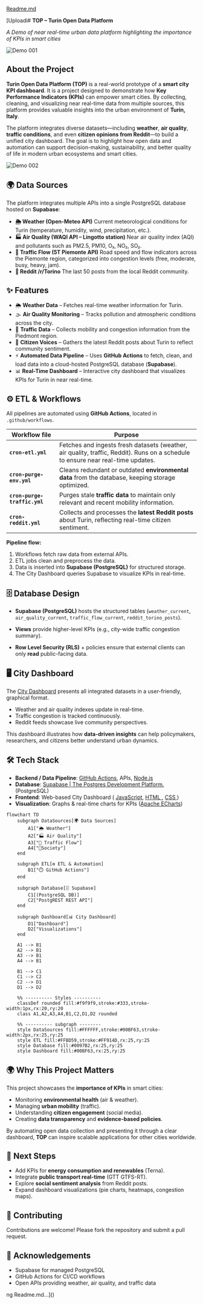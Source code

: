 [Readme.md](https://github.com/user-attachments/files/22389787/Readme.md)







[Uploadi# **TOP – Turin Open Data Platform**

*A Demo of near real-time urban data platform highlighting the importance of KPIs in smart cities*



![Demo 001](https://github.com/NavidTavakoli/TOP-turin-open-data-platform/blob/main/Demo%20001.png)



## About the Project

**Turin Open Data Platform (TOP)** is a real-world prototype of a **smart city KPI dashboard**. It is a project designed to demonstrate how **Key Performance Indicators (KPIs)** can empower smart cities. By collecting, cleaning, and visualizing near real-time data from multiple sources, this platform provides valuable insights into the urban environment of **Turin, Italy**.

The platform integrates diverse datasets—including **weather**, **air quality**, **traffic conditions**, and even **citizen opinions from Reddit**—to build a unified city dashboard. The goal is to highlight how open data and automation can support decision-making, sustainability, and better quality of life in modern urban ecosystems and smart cities.

![Demo 002](https://github.com/NavidTavakoli/TOP-turin-open-data-platform/blob/main/Demo%20002.png)



## 🌍 Data Sources

The platform integrates multiple APIs into a single PostgreSQL database hosted on **Supabase**:

- **🌦️ Weather (Open-Meteo API)**
   Current meteorological conditions for Turin (temperature, humidity, wind, precipitation, etc.).
- **🏭 Air Quality (WAQI API – Lingotto station)**
   Near air quality index (AQI) and pollutants such as PM2.5, PM10, O₃, NO₂, SO₂.
- **🚦 Traffic Flow (5T Piemonte API)**
   Road speed and flow indicators across the Piemonte region, categorized into congestion levels (free, moderate, busy, heavy, jam).
- **💬 Reddit /r/Torino**
   The last 50 posts from the local Reddit community.



## ✨ Features

- 🌦 **Weather Data** – Fetches real-time weather information for Turin.
- 🌫 **Air Quality Monitoring** – Tracks pollution and atmospheric conditions across the city.
- 🚦 **Traffic Data** – Collects mobility and congestion information from the Piedmont region.
- 💬 **Citizen Voices** – Gathers the latest Reddit posts about Turin to reflect community sentiment.
- ⚡ **Automated Data Pipeline** – Uses **GitHub Actions** to fetch, clean, and load data into a cloud-hosted PostgreSQL database (**Supabase**).
- 📊 **Real-Time Dashboard** – Interactive city dashboard that visualizes KPIs for Turin in near real-time.



## ⚙️ ETL & Workflows

All pipelines are automated using **GitHub Actions**, located in `.github/workflows`.

| Workflow file                | Purpose                                                      |
| ---------------------------- | ------------------------------------------------------------ |
| **`cron-etl.yml`**           | Fetches and ingests fresh datasets (weather, air quality, traffic, Reddit). Runs on a schedule to ensure near real-time updates. |
| **`cron-purge-env.yml`**     | Cleans redundant or outdated **environmental data** from the database, keeping storage optimized. |
| **`cron-purge-traffic.yml`** | Purges stale **traffic data** to maintain only relevant and recent mobility information. |
| **`cron-reddit.yml`**        | Collects and processes the **latest Reddit posts** about Turin, reflecting real-time citizen sentiment. |

**Pipeline flow:**

1. Workflows fetch raw data from external APIs.
2. ETL jobs clean and preprocess the data.
3. Data is inserted into **Supabase (PostgreSQL)** for structured storage.
4. The City Dashboard queries Supabase to visualize KPIs in real-time.



## 🗄️ Database Design

- **Supabase (PostgreSQL)** hosts the structured tables (`weather_current`, `air_quality_current`, `traffic_flow_current`, `reddit_torino_posts`).

- **Views** provide higher-level KPIs (e.g., city-wide traffic congestion summary).

- **Row Level Security (RLS)** + policies ensure that external clients can only **read** public-facing data.

  

## 🖥 City Dashboard

The [City Dashboard](https://navidtavakolishalmani.com/city-dashboard )  presents all integrated datasets in a user-friendly, graphical format.

- Weather and air quality indexes update in real-time.
- Traffic congestion is tracked continuously.
- Reddit feeds showcase live community perspectives.

This dashboard illustrates how **data-driven insights** can help policymakers, researchers, and citizens better understand urban dynamics.



## 🛠 Tech Stack

- **Backend / Data Pipeline**: [GitHub Actions](https://github.com/features/actions), APIs, [Node.js ](https://nodejs.org/en)
- **Database**:  [Supabase | The Postgres Development Platform.](https://supabase.com/) (PostgreSQL)
- **Frontend**: Web-based City Dashboard ( [JavaScript](https://www.w3schools.com/js/), [HTML ](https://www.w3schools.com/Html/), [CSS ](https://www.w3schools.com/css/))
- **Visualization**: Graphs & real-time charts for KPIs ([Apache ECharts](https://echarts.apache.org/))

```mermaid
flowchart TD
    subgraph DataSources[🌍 Data Sources]
        A1["🌦️ Weather"]
        A2["🏭 Air Quality"]
        A3["🚦 Traffic Flow"]
        A4["💬Society"]
    end

    subgraph ETL[⚙️ ETL & Automation]
        B1["⏱️ GitHub Actions"]
    end

    subgraph Database[🗄️ Supabase]
        C1[(PostgreSQL DB)]
        C2["PostgREST REST API"]
    end

    subgraph Dashboard[📊 City Dashboard]
        D1["Dashboard"]
        D2["Visualizations"]
    end

    A1 --> B1
    A2 --> B1
    A3 --> B1
    A4 --> B1

    B1 --> C1
    C1 --> C2
    C2 --> D1
    D1 --> D2

    %% ---------- Styles ----------
    classDef rounded fill:#f9f9f9,stroke:#333,stroke-width:1px,rx:20,ry:20
    class A1,A2,A3,A4,B1,C2,D1,D2 rounded

    %% ---------- subgraph --------
    style DataSources fill:#FFFFFF,stroke:#00BF63,stroke-width:2px,rx:25,ry:25
    style ETL fill:#FFBD59,stroke:#FF914D,rx:25,ry:25
    style Database fill:#0097B2,rx:25,ry:25
    style Dashboard fill:#00BF63,rx:25,ry:25

```



## 🌍 Why This Project Matters

This project showcases the **importance of KPIs** in smart cities:

- Monitoring **environmental health** (air & weather).
- Managing **urban mobility** (traffic).
- Understanding **citizen engagement** (social media).
- Creating **data transparency** and **evidence-based policies**.

By automating open data collection and presenting it through a clear dashboard, **TOP** can inspire scalable applications for other cities worldwide.



## 🎯 Next Steps

- Add KPIs for **energy consumption and renewables** (Terna).
- Integrate **public transport real-time** (GTT GTFS-RT).
- Explore **social sentiment analysis** from Reddit posts.
- Expand dashboard visualizations (pie charts, heatmaps, congestion maps).



## 🤝 Contributing

Contributions are welcome! Please fork the repository and submit a pull request.

## 🙌 Acknowledgements

- Supabase for managed PostgreSQL
- GitHub Actions for CI/CD workflows
- Open APIs providing weather, air quality, and traffic data



ng Readme.md…]()










